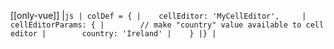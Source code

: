 [[only-vue]]
|```js
| colDef = {
|    cellEditor: 'MyCellEditor',    
|    cellEditorParams: {
|        // make "country" value available to cell editor
|        country: 'Ireland'
|    }
|}
|```